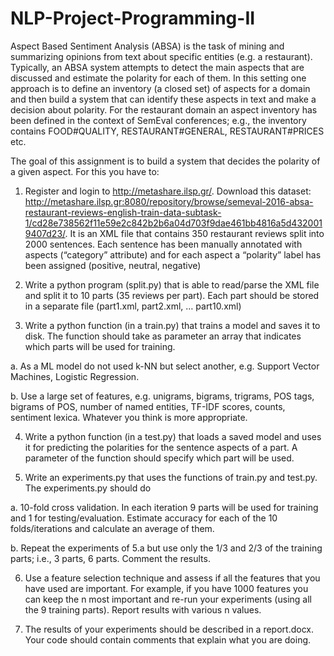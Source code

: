 # NLP-Project-Programming-II

Aspect Based Sentiment Analysis (ABSA) is the task of mining and summarizing opinions from text about specific entities (e.g. a restaurant). Typically, an ABSA system attempts to detect the main aspects that are discussed and estimate the polarity for each of them.
In this setting one approach is to define an inventory (a closed set) of aspects for a domain and then build a system that can identify these aspects in text and make a decision about polarity. For the restaurant domain an aspect inventory has been defined in the context of SemEval conferences; e.g., the inventory contains FOOD#QUALITY, RESTAURANT#GENERAL, RESTAURANT#PRICES etc. 

The goal of this assignment is to build a system that decides the polarity of a given aspect. For this you have to:
1.	Register and login to http://metashare.ilsp.gr/. Download this dataset: http://metashare.ilsp.gr:8080/repository/browse/semeval-2016-absa-restaurant-reviews-english-train-data-subtask-1/cd28e738562f11e59e2c842b2b6a04d703f9dae461bb4816a5d4320019407d23/. It is an XML file that contains 350 restaurant reviews split into 2000 sentences. Each sentence has been manually annotated with aspects (“category” attribute) and for each aspect a “polarity” label has been assigned (positive, neutral, negative)  

2.	Write a python program (split.py) that is able to read/parse the XML file and split it to 10 parts (35 reviews per part). Each part should be stored in a separate file (part1.xml, part2.xml, … part10.xml)


3.	Write a python function (in a train.py) that trains a model and saves it to disk. The function should take as parameter an array that indicates which parts will be used for training. 

  a.	As a ML model do not used k-NN but select another, e.g. Support Vector Machines, Logistic Regression.

  b.	Use a large set of features, e.g. unigrams, bigrams, trigrams, POS tags, bigrams of POS, number of named entities, TF-IDF scores, counts, sentiment lexica. Whatever you think is more appropriate.


4.	Write a python function (in a test.py) that loads a saved model and uses it for predicting the polarities for the sentence aspects of a part. A parameter of the function should specify which part will be used.


5.	Write an experiments.py that uses the functions of train.py and test.py. The experiments.py should do

  a.	10-fold cross validation. In each iteration 9 parts will be used for training and 1 for testing/evaluation. Estimate accuracy for each of the 10 folds/iterations and calculate an average of them.

  b.	Repeat the experiments of 5.a but use only the 1/3 and 2/3 of the training parts; i.e., 3 parts, 6 parts. Comment the results.


6.	Use a feature selection technique and assess if all the features that you have used are important. For example,  if you have 1000 features you can keep the n most important and re-run your experiments (using all the 9 training parts). Report results with various n values.


7.	The results of your experiments should be described in a report.docx. Your code should contain comments that explain what you are doing. 
